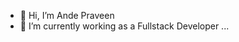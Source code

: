 - 👋 Hi, I’m Ande Praveen
- 🌱 I’m currently working as a Fullstack Developer ...

<!---
andepraveenofficial/andepraveenofficial is a ✨ special ✨ repository because its `README.md` (this file) appears on your GitHub profile.
You can click the Preview link to take a look at your changes.
--->
